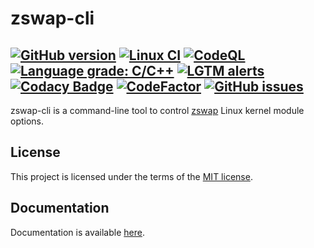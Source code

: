 # zswap-cli

[![GitHub version](https://img.shields.io/github/v/release/xvitaly/zswap-cli?sort=semver&color=brightgreen&logo=git&logoColor=white)](https://github.com/xvitaly/zswap-cli/releases)
[![Linux CI](https://github.com/xvitaly/zswap-cli/actions/workflows/linux.yml/badge.svg)](https://github.com/xvitaly/zswap-cli/actions/workflows/linux.yml)
[![CodeQL](https://github.com/xvitaly/zswap-cli/actions/workflows/codeql.yml/badge.svg)](https://github.com/xvitaly/zswap-cli/actions/workflows/codeql.yml)
[![Language grade: C/C++](https://img.shields.io/lgtm/grade/cpp/g/xvitaly/zswap-cli.svg?logo=lgtm&logoWidth=18)](https://lgtm.com/projects/g/xvitaly/zswap-cli/context:cpp)
[![LGTM alerts](https://img.shields.io/lgtm/alerts/g/xvitaly/zswap-cli.svg?logo=lgtm&logoWidth=18)](https://lgtm.com/projects/g/xvitaly/zswap-cli/alerts/)
[![Codacy Badge](https://app.codacy.com/project/badge/Grade/ac63a5d2c5664086952baf93f72085e9)](https://www.codacy.com/gh/xvitaly/zswap-cli/dashboard)
[![CodeFactor](https://www.codefactor.io/repository/github/xvitaly/zswap-cli/badge)](https://www.codefactor.io/repository/github/xvitaly/zswap-cli)
[![GitHub issues](https://img.shields.io/github/issues/xvitaly/zswap-cli.svg?label=issues&maxAge=180)](https://github.com/xvitaly/zswap-cli/issues)
---

zswap-cli is a command-line tool to control [zswap](https://www.kernel.org/doc/html/latest/vm/zswap.html) Linux kernel module options.

## License

This project is licensed under the terms of the [MIT license](LICENSE).

## Documentation

Documentation is available [here](docs/README.md).
